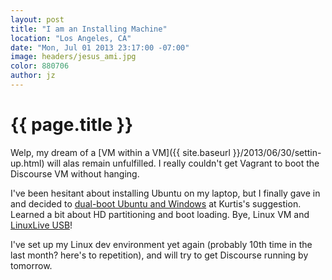 ```yaml
---
layout: post
title: "I am an Installing Machine"
location: "Los Angeles, CA"
date: "Mon, Jul 01 2013 23:17:00 -07:00"
image: headers/jesus_ami.jpg
color: 880706
author: jz
---
```


{{ page.title }}
================

Welp, my dream of a [VM within a VM]({{ site.baseurl }}/2013/06/30/settin-up.html) will alas remain unfulfilled. I really couldn't get Vagrant to boot the Discourse VM without hanging. 

I've been hesitant about installing Ubuntu on my laptop, but I finally gave in and decided to [dual-boot Ubuntu and Windows](http://www.linuxbsdos.com/2012/05/17/how-to-dual-boot-ubuntu-12-04-and-windows-7/) at Kurtis's suggestion. Learned a bit about HD partitioning and boot loading. Bye, Linux VM and [LinuxLive USB](http://www.linuxliveusb.com/)!

I've set up my Linux dev environment yet again (probably 10th time in the last month? here's to repetition), and will try to get Discourse running by tomorrow.









